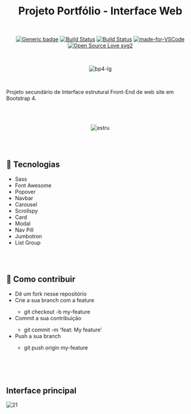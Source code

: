 <div align="center">

# Projeto Portfólio - Interface Web

</div>

<br>

<div align="center">

[![Generic badge](https://img.shields.io/badge/Made%20by-Renan%20Borba-purple.svg)](https://shields.io/) [![Build Status](https://img.shields.io/github/stars/RenanBorba/web-secondary.svg)](https://github.com/RenanBorba/web-secondary) [![Build Status](https://img.shields.io/github/forks/RenanBorba/web-secondary.svg)](https://github.com/RenanBorba/web-secondary) [![made-for-VSCode](https://img.shields.io/badge/Made%20for-VSCode-1f425f.svg)](https://code.visualstudio.com/) [![Open Source Love svg2](https://badges.frapsoft.com/os/v2/open-source.svg?v=103)](https://github.com/ellerbrock/open-source-badges/)

<br>

![bp4-lg](https://github.com/RenanBorba/web-secondary/assets/48495838/633344d0-d48d-47e4-baeb-9d02abe74815)

</div>

<br>

Projeto secundário de Interface estrutural Front-End de web site em Bootstrap 4.

<br><br>

<div align="center">

![estru](https://user-images.githubusercontent.com/48495838/84799165-4000ab00-afd2-11ea-81f1-ceacc4d0df4e.png)

</div>

<br><br>

## :rocket: Tecnologias
<ul>
  <li>Sass</li>
  <li>Font Awesome</li>
  <li>Popover</li>
  <li>Navbar</li>
  <li>Carousel</li>
  <li>Scrollspy</li>
  <li>Card</li>
  <li>Modal</li>
  <li>Nav Pill</li>
  <li>Jumbotron</li>
  <li>List Group</li>
</ul>

<br><br>

## :punch: Como contribuir
<ul>
  <li>Dê um fork nesse repositório</li>
  <li>Crie a sua branch com a feature</li>
    <ul>
      <li>git checkout -b my-feature</li>
    </ul>
  <li>Commit a sua contribuição</li>
    <ul>
      <li>git commit -m 'feat: My feature'</li>
    </ul>
  <li>Push a sua branch</li>
    <ul>
      <li>git push origin my-feature</li>
    </ul>
</ul>

<br><br><br>

## Interface principal

![21](https://user-images.githubusercontent.com/48495838/54633449-f6d44b00-4a5e-11e9-8a73-74dbbafa5f28.jpg)

